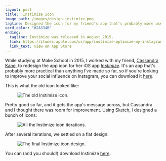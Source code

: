 ```yaml
---
layout: post
title:  Instimize Icon
image_path: /images/design-instimize.png
tagline: Designed the icon for my friend’s app that’s probably more useful than anything I’ve made so far
card_color: "#2A334B"
ending:
  tagline: Instimize was released in August 2015.
  link: https://itunes.apple.com/us/app/instimize-optimize-my-instagram/id1027067170?mt=8
  link_text: view on App Store
---
```


While studying at Make School in 2015, I worked with my friend, [Cassandra Kane][ck-github], to redesign the app icon for her iOS app *[Instimize][instimize-link]*. It's an app that's probably more practical than anything I've made so far, so if you're looking to improve your social influence on Instagram, you can download it [here][instimize-link].

This is what the old icon looked like:

<figure class="lazyload" data-expand="-20">
    <img class="responsive-icon lazyload" data-src="/images/designs/instimize/instimize-old.png" alt="The old Instimize icon.">
</figure>

Pretty good so far, and it gets the app's message across, but Cassandra and I thought there was room for improvement. Using Sketch, I designed a bunch of icons:

<figure class="lazyload" data-expand="-20">
    <img class="lazyload" data-src="/images/designs/instimize/instimize-designs.png" alt="All the Instimize icon iterations.">
</figure>

After several iterations, we settled on a flat design:

<figure class="lazyload" data-expand="-20">
    <img class="responsive-icon lazyload" data-src="/images/designs/instimize/instimize-final.png" alt="The final Instimize icon design.">
</figure>

You can (and you should!) download Instimize [here][instimize-link].

[ck-github]:      https://github.com/cassandrakane
[instimize-link]: https://itunes.apple.com/us/app/instimize-optimize-my-instagram/id1027067170?mt=8
